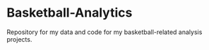 # Basketball-Analytics
Repository for my data and code for my basketball-related analysis projects.
